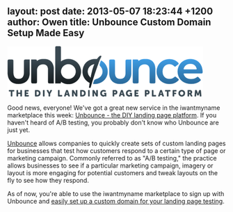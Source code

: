 layout: post
date: 2013-05-07 18:23:44 +1200
author: Owen
title: Unbounce Custom Domain Setup Made Easy
----

![Unbounce logo](/media/2013-05-07-blog-unbounce.png)

Good news, everyone! We've got a great new service in the iwantmyname marketplace this week: [Unbounce - the DIY landing page platform](http://try.unbounce.com/with-iwantmyname/?utm_source=Partnerships&utm_medium=iwantmyname-Listing&utm_campaign=iwantmyname-Partnership). If you haven't heard of A/B testing, you probably don't know who Unbounce are just yet.

[Unbounce](http://try.unbounce.com/with-iwantmyname/?utm_source=Partnerships&utm_medium=iwantmyname-Listing&utm_campaign=iwantmyname-Partnership) allows companies to quickly create sets of custom landing pages for businesses that test how customers respond to a certain type of page or marketing campaign. Commonly referred to as "A/B testing," the practice allows businesses to see if a particular marketing campaign, imagery or layout is more engaging for potential customers and tweak layouts on the fly to see how they respond.

As of now, you're able to use the iwantmyname marketplace to sign up with Unbounce and [easily set up a custom domain for your landing page testing](https://iwantmyname.com/service/business/unbounce-custom-domain).
